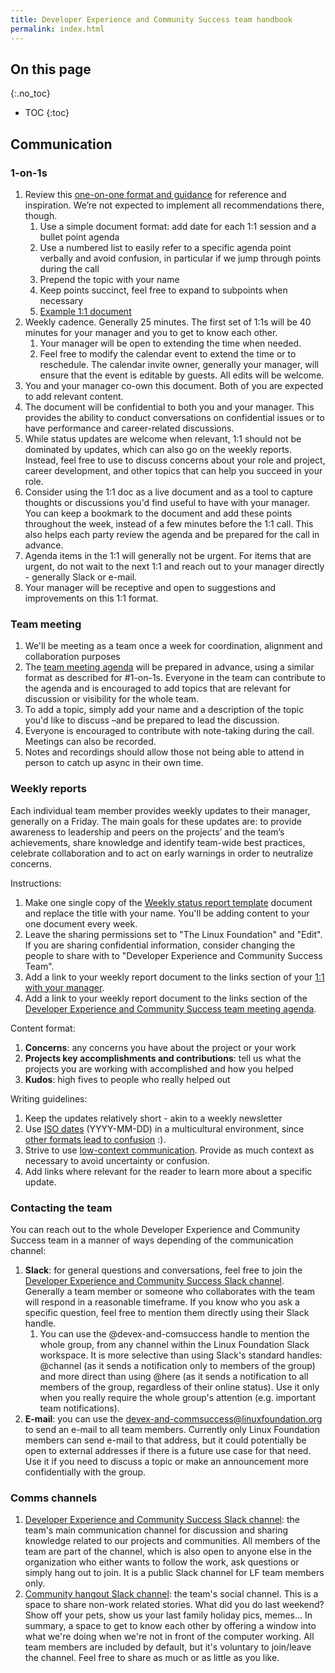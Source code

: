 ```yaml
---
title: Developer Experience and Community Success team handbook
permalink: index.html
---
```


## On this page
{:.no_toc}

* TOC
{:toc}

## Communication

### 1-on-1s

1. Review this [one-on-one format and guidance](https://about.gitlab.com/handbook/leadership/1-1/) for reference and inspiration. We’re not expected to implement all recommendations there, though.
   1. Use a simple document format: add date for each 1:1 session and a bullet point agenda
   1. Use a numbered list to easily refer to a specific agenda point verbally and avoid confusion, in particular if we jump through points during the call
   1. Prepend the topic with your name
   1. Keep points succinct, feel free to expand to subpoints when necessary
   1. [Example 1:1 document](https://docs.google.com/document/d/1V9N0gdn_bZS1aJ_S3aTp7kiROBZ8LAvu-Kb5hekciiA)
1. Weekly cadence. Generally 25 minutes. The first set of 1:1s will be 40 minutes for your manager and you to get to know each other.
   1. Your manager will be open to extending the time when needed.
   1. Feel free to modify the calendar event to extend the time or to reschedule. The calendar invite owner, generally your manager, will ensure that the event is editable by guests. All edits will be welcome.
1. You and your manager co-own this document. Both of you are expected to add relevant content.
1. The document will be confidential to both you and your manager. This provides the ability to conduct conversations on confidential issues or to have performance and career-related discussions.
1. While status updates are welcome when relevant, 1:1 should not be dominated by updates, which can also go on the weekly reports. Instead, feel free to use to discuss concerns about your role and project, career development, and other topics that can help you succeed in your role.
1. Consider using the 1:1 doc as a live document and as a tool to capture thoughts or discussions you'd find useful to have with your manager. You can keep a bookmark to the document and add these points throughout the week, instead of a few minutes before the 1:1 call. This also helps each party review the agenda and be prepared for the call in advance.
1. Agenda items in the 1:1 will generally not be urgent. For items that are urgent, do not wait to the next 1:1 and reach out to your manager directly - generally Slack or e-mail.
1. Your manager will be receptive and open to suggestions and improvements on this 1:1 format.

### Team meeting

1. We'll be meeting as a team once a week for coordination, alignment and collaboration purposes
1. The [team meeting agenda](https://docs.google.com/document/d/1qa1m5FhZu6QRp42E-_mXp2_Tj5Y8h3JazYvemLwhI9E/edit) will be prepared in advance, using a similar format as described for #1-on-1s. Everyone in the team can contribute to the agenda and is encouraged to add topics that are relevant for discussion or visibility for the whole team.
1. To add a topic, simply add your name and a description of the topic you'd like to discuss –and be prepared to lead the discussion.
1. Everyone is encouraged to contribute with note-taking during the call. Meetings can also be recorded.
1. Notes and recordings should allow those not being able to attend in person to catch up async in their own time.

### Weekly reports

Each individual team member provides weekly updates to their manager, generally on a Friday. The main goals for these updates are: to provide awareness to leadership and peers on the projects’ and the team’s achievements, share knowledge and identify team-wide best practices, celebrate collaboration and to act on early warnings in order to neutralize concerns.

Instructions:

1. Make one single copy of the [Weekly status report template](https://docs.google.com/document/d/1CxZ30C0MfLB6TyeVP1I64InSRNa4YQE0MVWBSEDK2EM/edit) document and replace the title with your name. You'll be adding content to your one document every week.
1. Leave the sharing permissions set to "The Linux Foundation" and "Edit". If you are sharing confidential information, consider changing the people to share with to "Developer Experience and Community Success Team".
1. Add a link to your weekly report document to the links section of your [1:1 with your manager](#1-on-1s).
1. Add a link to your weekly report document to the links section of the [Developer Experience and Community Success team meeting agenda](#team-meeting).

Content format:

1. **Concerns**: any concerns you have about the project or your work
1. **Projects key accomplishments and contributions**: tell us what the projects you are working with accomplished and how you helped
1. **Kudos**: high fives to people who really helped out

Writing guidelines:

1. Keep the updates relatively short - akin to a weekly newsletter
1. Use [ISO dates](https://en.wikipedia.org/wiki/ISO_8601#Calendar_dates) (YYYY-MM-DD) in a multicultural environment, since [other formats lead to confusion](http://xkcd.com/1179/) :).
1. Strive to use [low-context communication](https://about.gitlab.com/company/culture/all-remote/effective-communication/#understanding-low-context-communication). Provide as much context as necessary to avoid uncertainty or confusion.
1. Add links where relevant for the reader to learn more about a specific update.

### Contacting the team

You can reach out to the whole Developer Experience and Community Success team in a manner of ways depending of the communication channel:

1. **Slack**: for general questions and conversations, feel free to join the [Developer Experience and Community Success Slack channel](https://linuxfoundation.slack.com/messages/devex-and-commsuccess). Generally a team member or someone who collaborates with the team will respond in a reasonable timeframe. If you know who you ask a specific question, feel free to mention them directly using their Slack handle.
   1. You can use the @devex-and-comsuccess handle to mention the whole group, from any channel within the Linux Foundation Slack workspace. It is more selective than using Slack's standard handles: @channel (as it sends a notification only to members of the group) and more direct than using @here (as it sends a notification to all members of the group, regardless of their online status). Use it only when you really require the whole group's attention (e.g. important team notifications).
1. **E-mail**: you can use the devex-and-commsuccess@linuxfoundation.org to send an e-mail to all team members. Currently only Linux Foundation members can send e-mail to that address, but it could potentially be open to external addresses if there is a future use case for that need. Use it if you need to discuss a topic or make an announcement more confidentially with the group.

### Comms channels

1. [Developer Experience and Community Success Slack channel](https://linuxfoundation.slack.com/messages/devex-and-commsuccess): the team's main communication channel for discussion and sharing knowledge related to our projects and communities. All members of the team are part of the channel, which is also open to anyone else in the organization who either wants to follow the work, ask questions or simply hang out to join. It is a public Slack channel for LF team members only.
1. [Community hangout Slack channel](https://linuxfoundation.slack.com/messages/community-hangout): the team's social channel. This is a space to share non-work related stories. What did you do last weekend? Show off your pets, show us your last family holiday pics, memes... In summary, a space to get to know each other by offering a window into what we're doing when we're not in front of the computer working. All team members are included by default, but it's voluntary to join/leave the channel. Feel free to share as much or as little as you like.
